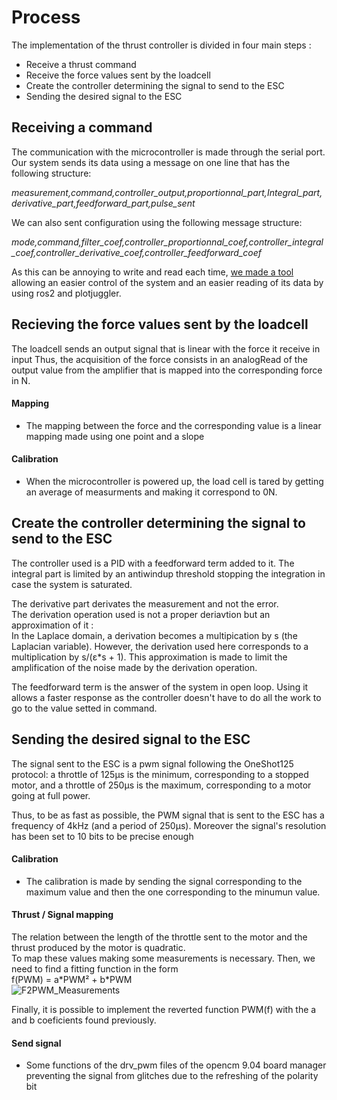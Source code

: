 # Process

The implementation of the thrust controller is divided in four main steps :  
* Receive a thrust command 
* Receive the force values sent by the loadcell
* Create the controller determining the signal to send to the ESC
* Sending the desired signal to the ESC


## Receiving a command
The communication with the microcontroller is made through the serial port. Our system sends its data using a message on one line that has the following structure:  

*measurement,command,controller_output,proportionnal_part,Integral_part,derivative_part,feedforward_part,pulse_sent*  

We can also sent configuration using the following message structure: 

*mode,command,filter_coef,controller_proportionnal_coef,controller_integral_coef,controller_derivative_coef,controller_feedforward_coef*

As this can be annoying to write and read each time, [we made a tool](../plot_ws/) allowing an easier control of the system and an easier reading of its data by using ros2 and plotjuggler.


## Recieving the force values sent by the loadcell

The loadcell sends an output signal that is linear with the force it receive in input
Thus, the acquisition of the force consists in an analogRead of the output value from the amplifier that is mapped into the corresponding force in N.

#### Mapping 

* The mapping between the force and the corresponding value is a linear mapping made using one point and a slope

#### Calibration  

* When the microcontroller is powered up, the load cell is tared by getting an average of measurments and making it correspond to 0N.



## Create the controller determining the signal to send to the ESC

The controller used is a PID with a feedforward term added to it.
The integral part is limited by an antiwindup threshold stopping the integration in case the system is saturated.
 
The derivative part derivates the measurement and not the error.  
The derivation operation used is not a proper deriavtion but an approximation of it :  
In the Laplace domain, a derivation becomes a multipication by s (the Laplacian variable). However, the derivation used here corresponds to a multiplication by s/(ε*s + 1). This approximation is made to limit the amplification of the noise made by the derivation operation.

The feedforward term is the answer of the system in open loop. Using it allows a faster response as the controller doesn't have to do all the work to go to the value setted in command. 




## Sending the desired signal to the ESC 

The signal sent to the ESC is a pwm signal following the OneShot125 protocol: a throttle of 125μs is the minimum, corresponding to a stopped motor, and a throttle of 250μs is the maximum, corresponding to a motor going at full power.

Thus, to be as fast as possible, the PWM signal that is sent to the ESC has a frequency of 4kHz (and a period of 250μs). Moreover the signal's resolution has been set to 10 bits to be precise enough


#### Calibration  

* The calibration is made by sending the signal corresponding to the maximum value and then the one corresponding to the minumun value. 

#### Thrust / Signal mapping

The relation between the length of the throttle sent to the motor and the thrust produced by the motor is quadratic.  
To map these values making some measurements is necessary. 
Then, we need to find a fitting function in the form  
f(PWM) = a\*PWM² + b\*PWM  
![F2PWM_Measurements]()

Finally, it is possible to implement the reverted function PWM(f) with the a and b coeficients found previously.


#### Send signal

* Some functions of the drv_pwm files of the opencm 9.04 board manager preventing the signal from glitches due to the refreshing of the polarity bit

